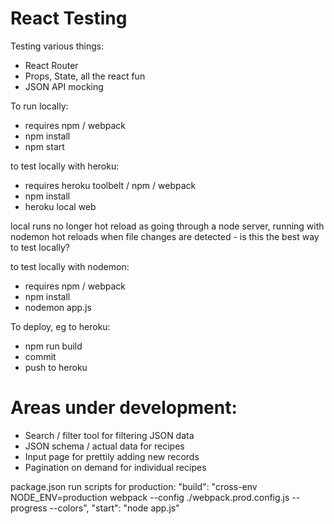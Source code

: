React Testing
=====================
Testing various things:
- React Router
- Props, State, all the react fun
- JSON API mocking

To run locally:
- requires npm / webpack
- npm install
- npm start

to test locally with heroku:
- requires heroku toolbelt / npm / webpack
- npm install
- heroku local web

local runs no longer hot reload as going through a node server, running with
nodemon hot reloads when file changes are detected - is this the best way to
test locally?

to test locally with nodemon:
- requires npm / webpack
- npm install
- nodemon app.js

To deploy, eg to heroku:
- npm run build
- commit
- push to heroku

Areas under development:
=====================
- Search / filter tool for filtering JSON data
- JSON schema / actual data for recipes
- Input page for prettily adding new records
- Pagination on demand for individual recipes

package.json run scripts for production: 
"build": "cross-env NODE_ENV=production webpack --config ./webpack.prod.config.js --progress --colors",
"start": "node app.js"
